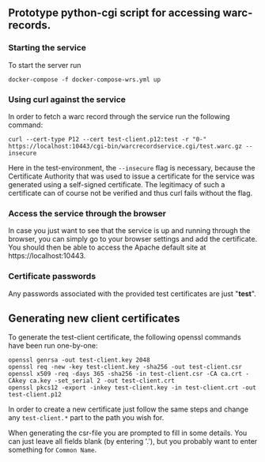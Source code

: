 ## Prototype python-cgi script for accessing warc-records.
### Starting the service
To start the server run

    docker-compose -f docker-compose-wrs.yml up


### Using curl against the service
In order to fetch a warc record through the service run the following command:

```console
curl --cert-type P12 --cert test-client.p12:test -r "0-" https://localhost:10443/cgi-bin/warcrecordservice.cgi/test.warc.gz --insecure
```

Here in the test-environment, the `--insecure` flag is necessary, because the Certificate Authority that was used 
to issue a certificate for the service was generated using a self-signed certificate. 
The legitimacy of such a certificate can of course not be verified and thus curl fails without the flag.

### Access the service through the browser
In case you just want to see that the service is up and running through the browser, you can simply go to your browser settings and add the certificate.
You should then be able to access the Apache default site at https://localhost:10443.

### Certificate passwords
Any passwords associated with the provided test certificates are just "**test**".

## Generating new client certificates
To generate the test-client certificate, the following openssl commands have been run one-by-one:
```console
openssl genrsa -out test-client.key 2048
openssl req -new -key test-client.key -sha256 -out test-client.csr
openssl x509 -req -days 365 -sha256 -in test-client.csr -CA ca.crt -CAkey ca.key -set_serial 2 -out test-client.crt
openssl pkcs12 -export -inkey test-client.key -in test-client.crt -out test-client.p12
```
In order to create a new certificate just follow the same steps and change any `test-client.*` part to the path you wish for.

When generating the csr-file you are prompted to fill in some details. You can just leave all fields blank (by entering '.'), 
but you probably want to enter something for `Common Name`.